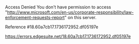 Access Denied
You don't have permission to access "http://www.microsoft.com/en-us/corporate-responsibility/law-enforcement-requests-report" on this server.

Reference #18.60a7cb17.1736172952.df05197e

https://errors.edgesuite.net/18.60a7cb17.1736172952.df05197e